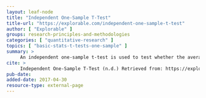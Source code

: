 ```yaml
---
layout: leaf-node
title: "Independent One-Sample T-Test"
title-url: "https://explorable.com/independent-one-sample-t-test"
author: [ "Explorable" ]
groups: research-principles-and-methodologies
categories: [ "quantitative-research" ]
topics: [ "basic-stats-t-tests-one-sample" ]
summary: >
     An independent one-sample t-test is used to test whether the average of a sample differ significantly from a population mean, a specified value ?0.
cite: >
     Independent One-Sample T-Test (n.d.) Retrieved from: https://explorable.com/independent-one-sample-t-test
pub-date: 
added-date: 2017-04-30
resource-type: external-page
---
```

